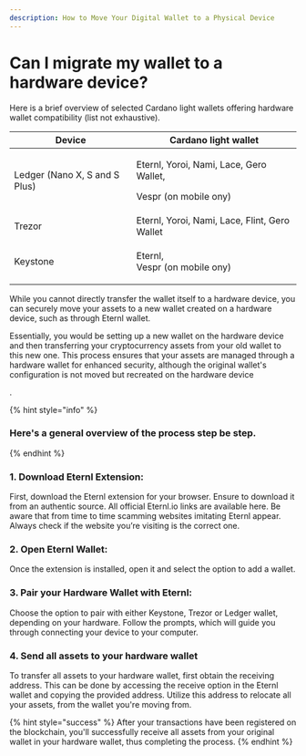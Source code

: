 ```yaml
---
description: How to Move Your Digital Wallet to a Physical Device
---
```


# Can I migrate my wallet to a hardware device?

Here is a brief overview of selected Cardano light wallets offering hardware wallet compatibility (list not exhaustive).

| Device                        | Cardano light wallet                                                            |
| ----------------------------- | ------------------------------------------------------------------------------- |
| Ledger (Nano X, S and S Plus) | <p>Eternl, Yoroi, Nami, Lace, Gero Wallet,     </p><p>Vespr (on mobile ony)</p> |
| Trezor                        | Eternl, Yoroi, Nami, Lace, Flint, Gero Wallet                                   |
| Keystone                      | <p>Eternl, <br>Vespr (on mobile ony)</p>                                        |

While you cannot directly transfer the wallet itself to a hardware device, you can securely move your assets to a new wallet created on a hardware device, such as through Eternl wallet.

Essentially, you would be setting up a new wallet on the hardware device and then transferring your cryptocurrency assets from your old wallet to this new one. This process ensures that your assets are managed through a hardware wallet for enhanced security, although the original wallet's configuration is not moved but recreated on the hardware device

.

{% hint style="info" %}
### Here's a general overview of the process step be step.
{% endhint %}

### 1. Download Eternl Extension:

First, download the Eternl extension for your browser. Ensure to download it from an authentic source. All official Eternl.io links are available here. Be aware that from time to time scamming websites imitating Eternl appear. Always check if the website you’re visiting is the correct one.

### 2. Open Eternl Wallet:

Once the extension is installed, open it and select the option to add a wallet.

### 3. Pair your Hardware Wallet with Eternl:

Choose the option to pair with either Keystone, Trezor or Ledger wallet, depending on your hardware. Follow the prompts, which will guide you through connecting your device to your computer.

### 4. Send all assets to your hardware wallet

To transfer all assets to your hardware wallet, first obtain the receiving address. This can be done by accessing the receive option in the Eternl wallet and copying the provided address. Utilize this address to relocate all your assets, from the wallet you're moving from.

{% hint style="success" %}
After your transactions have been registered on the blockchain, you'll successfully receive all assets from your original wallet in your hardware wallet, thus completing the process.
{% endhint %}
